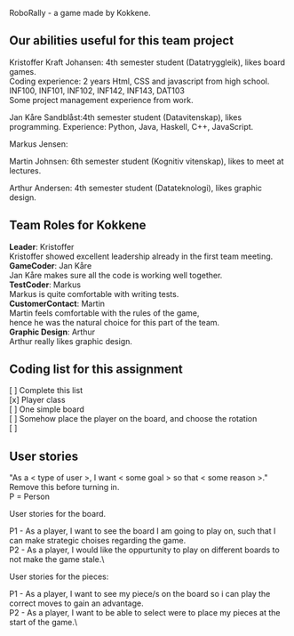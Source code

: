RoboRally - a game made by Kokkene. 

## Our abilities useful for this team project
Kristoffer Kraft Johansen: 4th semester student (Datatryggleik), likes board games.\
Coding experience: 2 years Html, CSS and javascript from high school.\
INF100, INF101, INF102, INF142, INF143, DAT103\
Some project management experience from work.

Jan Kåre Sandblåst:4th semester student (Datavitenskap), likes programming. 
Experience: Python, Java, Haskell, C++, JavaScript. 

Markus Jensen:

Martin Johnsen: 6th semester student (Kognitiv vitenskap), likes to meet at lectures.

Arthur Andersen: 4th semester student (Datateknologi), likes graphic design.

## Team Roles for **Kokkene** 
**Leader**: Kristoffer\
Kristoffer showed excellent leadership already in the first team meeting.\
**GameCoder**: Jan Kåre\
Jan Kåre makes sure all the code is working well together.\
**TestCoder**: Markus\
Markus is quite comfortable with writing tests.\
**CustomerContact**: Martin\
Martin feels comfortable with the rules of the game,\
hence he was the natural choice for this part of the team.\
**Graphic Design**: Arthur\
Arthur really likes graphic design.

## Coding list for this assignment
[ ] Complete this list\
[x] Player class\
[ ] One simple board\
[ ] Somehow place the player on the board, and choose the rotation\
[ ] 

## User stories
"As a < type of user >, I want < some goal > so that < some reason >." Remove this before turning in.\
P = Person

User stories for the board.

P1 - As a player, I want to see the board I am going to play on, such that I can make strategic choises regarding the game.\
P2 - As a player, I would like the oppurtunity to play on different boards to not make the game stale.\

User stories for the pieces:

P1 - As a player, I want to see my piece/s on the board so i can play the correct moves to gain an advantage.\
P2 - As a player, I want to be able to select were to place my pieces at the start of the game.\
